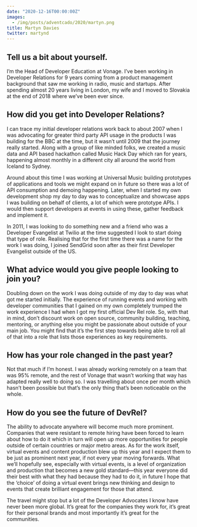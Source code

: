 ```yaml
---
date: "2020-12-16T00:00:00Z"
images:
  - /img/posts/adventcado/2020/martyn.png
title: Martyn Davies
twitter: martynd
---
```


## Tell us a bit about yourself.

I’m the Head of Developer Education at Vonage. I’ve been working in Developer Relations for 9 years coming from a product management background that saw me working in radio, music and startups. After spending almost 20 years living in London, my wife and I moved to Slovakia at the end of 2018 where we’ve been ever since.


## How did you get into Developer Relations?

I can trace my initial developer relations work back to about 2007 when I was advocating for greater third party API usage in the products I was building for the BBC at the time, but it wasn’t until 2009 that the journey really started. Along with a group of like minded folks, we created a music data and API based hackathon called Music Hack Day which ran for years, happening almost monthly in a different city all around the world from Iceland to Sydney.

Around about this time I was working at Universal Music building prototypes of applications and tools we might expand on in future so there was a lot of API consumption and demoing happening. Later, when I started my own development shop my day to day was to conceptualize and showcase apps I was building on behalf of clients, a lot of which were prototype APIs. I would then support developers at events in using these, gather feedback and implement it.

In 2011, I was looking to do something new and a friend who was a Developer Evangelist at Twilio at the time suggested I look to start doing that type of role. Realising that for the first time there was a name for the work I was doing, I joined SendGrid soon after as their first Developer Evangelist outside of the US. 


## What advice would you give people looking to join you?

Doubling down on the work I was doing outside of my day to day was what got me started initially. The experience of running events and working with developer communities that I gained on my own completely trumped the work experience I had when I got my first official Dev Rel role. So, with that in mind, don’t discount work on open source, community building, teaching, mentoring, or anything else you might be passionate about outside of your main job. You might find that it’s the first step towards being able to roll all of that into a role that lists those experiences as key requirements.


## How has your role changed in the past year?

Not that much if I’m honest. I was already working remotely on a team that was 95% remote, and the rest of Vonage that wasn’t working that way has adapted really well to doing so. I was travelling about once per month which hasn’t been possible but that’s the only thing that’s been noticeable on the whole.


## How do you see the future of DevRel?

The ability to advocate anywhere will become much more prominent. Companies that were resistant to remote hiring have been forced to learn about how to do it which in turn will open up more opportunities for people outside of certain countries or major metro areas. As for the work itself, virtual events and content production blew up this year and I expect them to be just as prominent next year, if not every year moving forwards. What we’ll hopefully see, especially with virtual events, is a level of organization and production that becomes a new gold standard—this year everyone did their best with what they had because they had to do it, in future I hope that the ‘choice’ of doing a virtual event brings new thinking and design to events that create brilliant engagement for those that attend.

The travel might stop but a lot of the Developer Advocates I know have never been more global. It’s great for the companies they work for, it’s great for their personal brands and most importantly it’s great for the communities.
